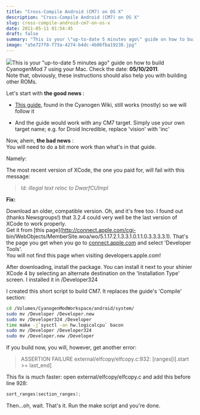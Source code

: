 ```yaml
---
title: "Cross-Compile Android (CM7) on OS X"
description: "Cross-Compile Android (CM7) on OS X"
slug: cross-compile-android-cm7-on-os-x
date: 2011-05-11 01:54:45
draft: false
summary: "This is your \"up-to-date 5 minutes ago\" guide on how to build CyanogenMod 7 using your Mac. Check the date: 05/10/2011.Note that, obviously, these instructions should also help you with building other ROMs."
image: "a5e727f8-f73a-4274-b4dc-4b86fba19238.jpg"
---
```



![](/images/Download-CyanogenMod-7-RC2-300x290.jpg)This is
your "up-to-date 5 minutes ago" guide on how to build CyanogenMod 7 using your
Mac. Check the date: **05/10/2011**.  
Note that, obviously, these instructions should also help you with building
other ROMs.

Let's start with **the good news** :

* [This guide](http://wiki.cyanogenmod.com/index.php?title=Compile_CyanogenMod_for_Vision_%28Mac%29), found in the Cyanogen Wiki, still works (mostly) so we will follow it

* And the guide would work with any CM7 target. Simply use your own target name; e.g. for Droid Incredible, replace 'vision' with 'inc'

  
Now, ahem, **the bad news** :  
You will need to do a bit more work than what's in that guide.

Namely:

The most recent version of XCode, the one you paid for, will fail with this
message:

> ld: _illegal text reloc to DwarfCUImpl_

  
**Fix:**

Download an older, compatible version. Oh, and it's free too. I found out
(thanks Newsgroups!) that 3.2.4 could very well be the last version of XCode
to work properly.  
Get it from [this page](http://connect.apple.com/cgi-
bin/WebObjects/MemberSite.woa/wo/5.1.17.2.1.3.3.1.0.1.1.0.3.3.3.3.1). That's
the page you get when you go to [connect.apple.com](http://connect.apple.com)
and select 'Developer Tools'.  
You will not find this page when visiting developers.apple.com!

After downloading, install the package. You can install it next to your
shinier XCode 4 by selecting an alternate destination on the 'Installation
Type' screen. I installed it in /Developer324

I created this short script to build CM7. It replaces the guide's 'Compile'
section:

```bash
cd /Volumes/CyanogenModWorkspace/android/system/  
sudo mv /Developer /Developer.new  
sudo mv /Developer324 /Developer  
time make -j`sysctl -an hw.logicalcpu` bacon  
sudo mv /Developer /Developer324  
sudo mv /Developer.new /Developer
```

If you build now, you will, however, get another error:

> ASSERTION FAILURE external/elfcopy/elfcopy.c:932: [ranges[i].start >= last_end]

This fix is much faster: open external/elfcopy/elfcopy.c and add this before
line 928:

```c
sort_ranges(section_ranges);
```

Then...oh, wait. That's it. Run the make script and you're done.

